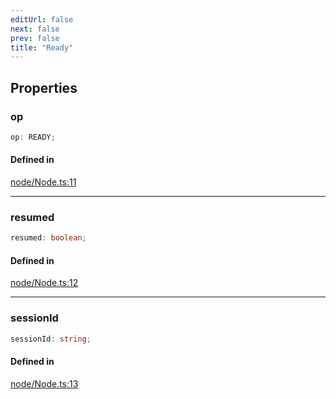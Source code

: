 ```yaml
---
editUrl: false
next: false
prev: false
title: "Ready"
---
```


## Properties

<a id="op" name="op"></a>

### op

```ts
op: READY;
```

#### Defined in

[node/Node.ts:11](https://github.com/shipgirlproject/shoukaku/blob/428f92c432a1875d1770e54c312147a1f47a448d/src/node/Node.ts#L11)

***

<a id="resumed" name="resumed"></a>

### resumed

```ts
resumed: boolean;
```

#### Defined in

[node/Node.ts:12](https://github.com/shipgirlproject/shoukaku/blob/428f92c432a1875d1770e54c312147a1f47a448d/src/node/Node.ts#L12)

***

<a id="sessionid" name="sessionid"></a>

### sessionId

```ts
sessionId: string;
```

#### Defined in

[node/Node.ts:13](https://github.com/shipgirlproject/shoukaku/blob/428f92c432a1875d1770e54c312147a1f47a448d/src/node/Node.ts#L13)
